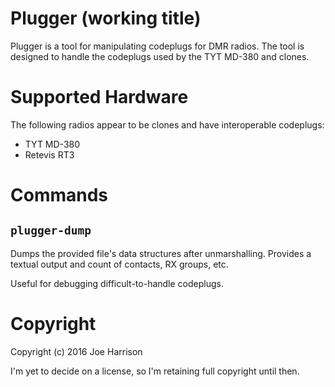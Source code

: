 # Plugger (working title)

Plugger is a tool for manipulating codeplugs for DMR radios. The tool is
designed to handle the codeplugs used by the TYT MD-380 and clones.

# Supported Hardware

The following radios appear to be clones and have interoperable codeplugs:

  * TYT MD-380
  * Retevis RT3

# Commands

## `plugger-dump`

Dumps the provided file's data structures after unmarshalling. Provides a
textual output and count of contacts, RX groups, etc.

Useful for debugging difficult-to-handle codeplugs.

# Copyright

Copyright (c) 2016 Joe Harrison

I'm yet to decide on a license, so I'm retaining full copyright until then.
